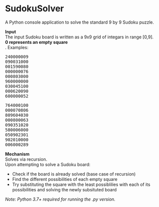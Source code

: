 # SudokuSolver
A Python console application to solve the standard 9 by 9 Sudoku puzzle.

<b>Input</b><br>
The input Sudoku board is written as a 9x9 grid of integars in range [0,9].<br>
<b>0 represents an empty square</b><br>.
Examples:
<pre>
240000009
090031000
001590080
000000076
000803000
960000000
030045100
000620090
600000052
</pre>
<pre>
764000100
000070806
809604030
000800063
090351020
580006000
050902301
902010000
006000289
</pre>

<b>Mechanism</b><br>
Solves via recursion.<br>
Upon attempting to solve a Sudoku board:
<ul>
  <li>Check if the board is already solved (base case of recursion)</li>
  <li>Find the different possibilities of each empty square</li>
  <li>Try substituting the square with the least possiblilies with each of its possibilities and solving the newly subsituted board</li>
</ul>
  
<i>Note: Python 3.7+ required for running the .py version.</i>

